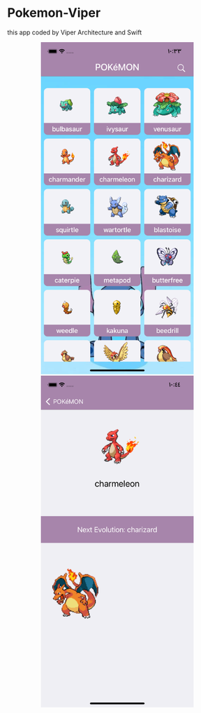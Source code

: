 # Pokemon-Viper


this app coded by Viper Architecture and Swift

<p align="center">
  <img src="https://github.com/SaraESalem/Pokemon-Viper/blob/main/home.png" width="350" title="home">
  <img src="https://github.com/SaraESalem/Pokemon-Viper/blob/main/details.png" width="350">
</p>
